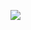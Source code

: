 ![](https://raw.githubusercontent.com/oleksandrblazhko/ai-214-kirlan/ai-214-kirlan_with_laboratory_work_7/2-SoftwareDesign/2.7-PlantUML/UML-Deployment.puml)
